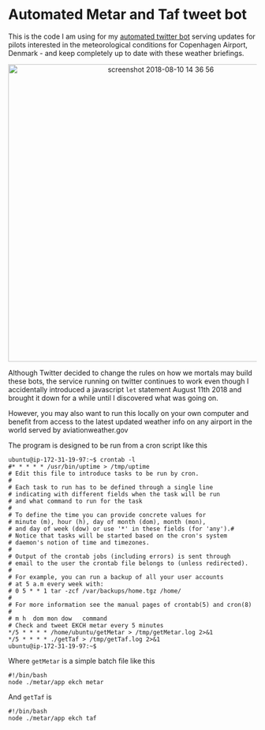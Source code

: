 # Automated Metar and Taf tweet bot
This is the code I am using for my [automated twitter bot](https://twitter.com/TBR_bot) serving updates for pilots interested in the meteorological conditions for Copenhagen Airport, Denmark - and keep completely up to date with these weather briefings.

<p align="center">
<img width="603" alt="screenshot 2018-08-10 14 36 56" src="https://user-images.githubusercontent.com/3058746/47308989-84884780-d633-11e8-8f50-da47dbe01fad.png">
</p>

Although Twitter decided to change the rules on how we mortals may build these bots, the service running on twitter continues to work even though I accidentally introduced a javascript `let` statement August 11th 2018 and brought it down for a while until I discovered what was going on. 

However, you may also want to run this locally on your own computer and benefit from access to the latest updated weather info on any airport in the world served by aviationweather.gov 


The program is designed to be run from a cron script like this

```
ubuntu@ip-172-31-19-97:~$ crontab -l
#* * * * * /usr/bin/uptime > /tmp/uptime
# Edit this file to introduce tasks to be run by cron.
# 
# Each task to run has to be defined through a single line
# indicating with different fields when the task will be run
# and what command to run for the task
# 
# To define the time you can provide concrete values for
# minute (m), hour (h), day of month (dom), month (mon),
# and day of week (dow) or use '*' in these fields (for 'any').# 
# Notice that tasks will be started based on the cron's system
# daemon's notion of time and timezones.
# 
# Output of the crontab jobs (including errors) is sent through
# email to the user the crontab file belongs to (unless redirected).
# 
# For example, you can run a backup of all your user accounts
# at 5 a.m every week with:
# 0 5 * * 1 tar -zcf /var/backups/home.tgz /home/
# 
# For more information see the manual pages of crontab(5) and cron(8)
# 
# m h  dom mon dow   command
# Check and tweet EKCH metar every 5 minutes
*/5 * * * * /home/ubuntu/getMetar > /tmp/getMetar.log 2>&1
*/5 * * * * ./getTaf > /tmp/getTaf.log 2>&1
ubuntu@ip-172-31-19-97:~$ 
```
Where `getMetar` is a simple batch file like this

```
#!/bin/bash
node ./metar/app ekch metar
```

And `getTaf` is 

```
#!/bin/bash
node ./metar/app ekch taf
```
